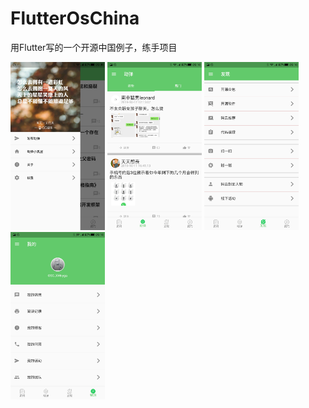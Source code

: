 # FlutterOsChina
用Flutter写的一个开源中国例子，练手项目

<img src="https://github.com/qgreat/FlutterOsChina/raw/master/pic/Screenshot_20191013-200958.jpg" width="30%" height="30%">

<img src="https://github.com/qgreat/FlutterOsChina/raw/master/pic/Screenshot_20191013-201004.jpg" width="30%" height="30%">

<img src="https://github.com/qgreat/FlutterOsChina/raw/master/pic/Screenshot_20191013-201008.jpg" width="30%" height="30%">

<img src="https://github.com/qgreat/FlutterOsChina/raw/master/pic/Screenshot_20191013-201012.jpg" width="30%" height="30%">